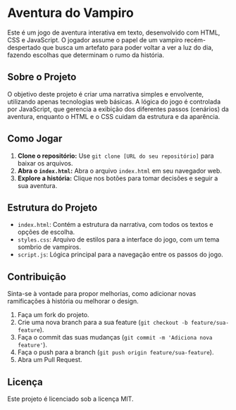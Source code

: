 # Aventura do Vampiro

Este é um jogo de aventura interativa em texto, desenvolvido com HTML, CSS e JavaScript. O jogador assume o papel de um vampiro recém-despertado que busca um artefato para poder voltar a ver a luz do dia, fazendo escolhas que determinam o rumo da história.

## Sobre o Projeto

O objetivo deste projeto é criar uma narrativa simples e envolvente, utilizando apenas tecnologias web básicas. A lógica do jogo é controlada por JavaScript, que gerencia a exibição dos diferentes passos (cenários) da aventura, enquanto o HTML e o CSS cuidam da estrutura e da aparência.

## Como Jogar

1.  **Clone o repositório:** Use `git clone [URL do seu repositório]` para baixar os arquivos.
2.  **Abra o `index.html`:** Abra o arquivo `index.html` em seu navegador web.
3.  **Explore a história:** Clique nos botões para tomar decisões e seguir a sua aventura.

## Estrutura do Projeto

*   `index.html`: Contém a estrutura da narrativa, com todos os textos e opções de escolha.
*   `styles.css`: Arquivo de estilos para a interface do jogo, com um tema sombrio de vampiros.
*   `script.js`: Lógica principal para a navegação entre os passos do jogo.

## Contribuição

Sinta-se à vontade para propor melhorias, como adicionar novas ramificações à história ou melhorar o design.

1.  Faça um fork do projeto.
2.  Crie uma nova branch para a sua feature (`git checkout -b feature/sua-feature`).
3.  Faça o commit das suas mudanças (`git commit -m 'Adiciona nova feature'`).
4.  Faça o push para a branch (`git push origin feature/sua-feature`).
5.  Abra um Pull Request.

## Licença

Este projeto é licenciado sob a licença MIT.
